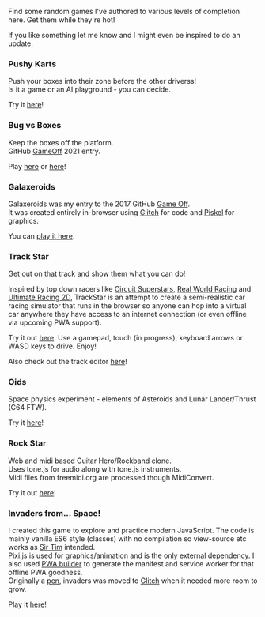 Find some random games I've authored to various levels of completion here. Get them while they're hot!

If you like something let me know and I might even be inspired to do an update.

### Pushy Karts

Push your boxes into their zone before the other driverss!  
Is it a game or an AI playground - you can decide.  

Try it [here](https://pushy-karts.glitch.me/)!  

### Bug vs Boxes

Keep the boxes off the platform.  
GitHub [GameOff](https://itch.io/jam/game-off-2021) 2021 entry.

Play [here](https://joegaffey.github.io/bugvsboxes/) or [here](https://joegaffey.itch.io/bugvsboxes)!

### Galaxeroids

Galaxeroids was my entry to the 2017 GitHub [Game Off](https://itch.io/jam/game-off-2017).  
It was created entirely in-browser using [Glitch](https://glitch.com/) for code and [Piskel](https://www.piskelapp.com/) for graphics.  

You can [play it here](https://joegaffey.github.io/galaxeroids/). 

### Track Star

Get out on that track and show them what you can do!

Inspired by top down racers like [Circuit Superstars](https://store.steampowered.com/app/1097130/Circuit_Superstars/), [Real World Racing](https://steamcommunity.com/sharedfiles/filedetails/?id=94564971) and [Ultimate Racing 2D](https://store.steampowered.com/app/808080/Ultimate_Racing_2D/), TrackStar is an attempt to create a semi-realistic car racing simulator that runs in the browser so anyone can hop into a virtual car anywhere they have access to an internet connection (or even offline via upcoming PWA support).

Try it out [here](https://trackstar.glitch.me/).  Use a gamepad, touch (in progress), keyboard arrows or WASD keys to drive. Enjoy!

Also check out the track editor [here](https://trackstar.glitch.me/editor)!

### Oids

Space physics experiment - elements of Asteroids and Lunar Lander/Thrust (C64 FTW).  

Try it [here](https://oids.glitch.me/)!

### Rock Star

Web and midi based Guitar Hero/Rockband clone.  
Uses tone.js for audio along with tone.js instruments.  
Midi files from freemidi.org are processed though MidiConvert.  

Try it out [here](https://rock-star.glitch.me/)!

### Invaders from... Space!

I created this game to explore and practice modern JavaScript. The code is mainly vanilla ES6 style (classes) with no compilation so view-source etc works as [Sir Tim](https://en.wikipedia.org/wiki/Tim_Berners-Lee) intended.  
[Pixi.js](http://www.pixijs.com/) is used for graphics/animation and is the only external dependency. I also used [PWA builder](http://manifoldjs.com/generator) to generate the manifest and service worker for that offline PWA goodness.  
Originally a [pen](https://codepen.io/joegaffey/pen/KqgGNE), invaders was moved to [Glitch](https://glitch.com/edit/#!/invaders-from-space) when it needed more room to grow.  

Play it [here](https://invaders-from-space.glitch.me/)!